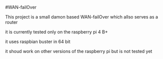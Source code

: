 #WAN-failOver

This project is a small damon based WAN-failOver which allso serves as a router 

it is currently tested only on the raspberry pi 4 B+

it uses raspbian buster in 64 bit 

it shoud work on other versions of the raspberry pi but is not tested yet
